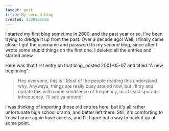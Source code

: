 ```yaml
---
layout: post
title: My second blog
created: 1320122526
---
```

I started my first blog sometime in 2000, and the past year or so, I've been trying to dredge it up from the past. Over a decade ago! Well, I finally came close: I got the username and password to my <em>second</em> blog, since after I wrote some stupid things on the first one, I deleted all the entries and started anew.

Here was that first entry on that blog, posted 2001-05-07 and titled "A new beginning":

<blockquote>
Hey everyone, this is <name ommitted for personal reasons>! Most of the people reading this understand why. Anyways, things are really busy around now, but I'll try and update this with some semblence of frequency, or at least sporadic infrequency. I'll see ya around!</blockquote>

I was thinking of importing those old entries here, but it's all rather unfortunate high school drama, and better left there. Still, it's comforting to know I once again have access, and I'll figure out a way to back it up at some point.
